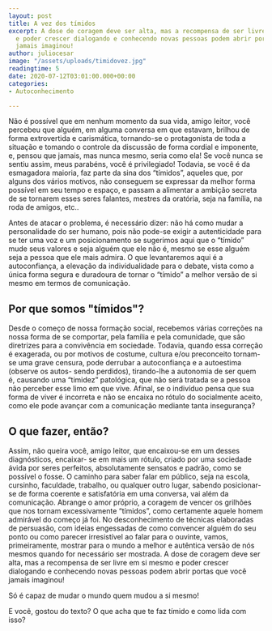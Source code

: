```yaml
---
layout: post
title: A vez dos tímidos
excerpt: A dose de coragem deve ser alta, mas a recompensa de ser livre em si mesmo
  e poder crescer dialogando e conhecendo novas pessoas podem abrir portas que você
  jamais imaginou!
author: juliocesar
image: "/assets/uploads/timidovez.jpg"
readingtime: 5
date: 2020-07-12T03:01:00.000+00:00
categories:
- Autoconhecimento

---
```

Não é possível que em nenhum momento da sua vida, amigo leitor, você percebeu que alguém, em alguma conversa em que estavam, brilhou de forma extrovertida e carismática, tornando-se o protagonista de toda a situação e tomando o controle da discussão de forma cordial e imponente, e, pensou que jamais, mas nunca mesmo, seria como ela! Se você nunca se sentiu assim, meus parabéns, você é privilegiado! Todavia, se você é da esmagadora maioria, faz parte da sina dos “tímidos”, aqueles que, por alguns dos vários motivos, não conseguem se expressar da melhor forma possível em seu tempo e espaço, e passam a alimentar a ambição secreta de se tornarem esses seres falantes, mestres da oratória, seja na família, na roda de amigos, etc..

Antes de atacar o problema, é necessário dizer: não há como mudar a personalidade do ser humano, pois não pode-se exigir a autenticidade para se ter uma voz e um posicionamento se sugerimos aqui que o “tímido” mude seus valores e seja alguém que ele não é, mesmo se esse alguém seja a pessoa que ele mais admira. O que levantaremos aqui é a autoconfiança, a elevação da individualidade para o debate, vista como a única forma segura e duradoura de tornar o “tímido” a melhor versão de si mesmo em termos de comunicação.

## Por que somos "tímidos"?

Desde o começo de nossa formação social, recebemos várias correções na nossa forma de se comportar, pela família e pela comunidade, que são diretrizes para a convivência em sociedade. Todavia, quando essa correção é exagerada, ou por motivos de costume, cultura e/ou preconceito tornam-se uma grave censura, pode derrubar a autoconfiança e a autoestima (observe os autos- sendo perdidos), tirando-lhe a autonomia de ser quem é, causando uma “timidez” patológica, que não será tratada se a pessoa não perceber esse limo em que vive. Afinal, se o indivíduo pensa que sua forma de viver é incorreta e não se encaixa no rótulo do socialmente aceito, como ele pode avançar com a comunicação mediante tanta insegurança?

## O que fazer, então?

Assim, não queira você, amigo leitor, que encaixou-se em um desses diagnósticos, encaixar- se em mais um rótulo, criado por uma sociedade ávida por seres perfeitos, absolutamente sensatos e padrão, como se possível o fosse. O caminho para saber falar em público, seja na escola, cursinho, faculdade, trabalho, ou qualquer outro lugar, sabendo posicionar-se de forma coerente e satisfatória em uma conversa, vai além da comunicação. Abrange o amor próprio, a coragem de vencer os grilhões que nos tornam excessivamente “tímidos”, como certamente aquele homem admirável do começo já foi. No desconhecimento de técnicas elaboradas de persuasão, com ideias engessadas de como convencer alguém do seu ponto ou como parecer irresistível ao falar para o ouvinte, vamos, primeiramente, mostrar para o mundo a melhor e autêntica versão de nós mesmos quando for necessário ser mostrada. A dose de coragem deve ser alta, mas a recompensa de ser livre em si mesmo e poder crescer dialogando e conhecendo novas pessoas podem abrir portas que você jamais imaginou!

Só é capaz de mudar o mundo quem mudou a si mesmo!

E você, gostou do texto? O que acha que te faz tímido e como lida com isso?